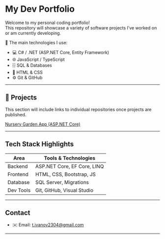 #  My Dev Portfolio

Welcome to my personal coding portfolio!  
This repository will showcase a variety of software projects I’ve worked on or am currently developing.

🚀 The main technologies I use:
- 💻 C# / .NET (ASP.NET Core, Entity Framework)
- 🌐 JavaScript / TypeScript
- 🗄️ SQL & Databases
- 🎨 HTML & CSS
- ⚙️ Git & GitHub

---

## 📂 Projects

This section will include links to individual repositories once projects are published.

[Nursery Garden App (ASP.NET Core)](https://github.com/TeodorIvanov2304/NurseryGardenApp)

---

##  Tech Stack Highlights

| Area | Tools & Technologies |
|------|----------------------|
| Backend | ASP.NET Core, EF Core, LINQ |
| Frontend | HTML, CSS, Bootstrap, JS |
| Database | SQL Server, Migrations |
| Dev Tools | Git, GitHub, Visual Studio |

---

##  Contact

- ✉️ Email: t.ivanov2304@gmail.com  

---
